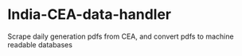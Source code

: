 # India-CEA-data-handler
Scrape daily generation pdfs from CEA, and convert pdfs to machine readable databases

